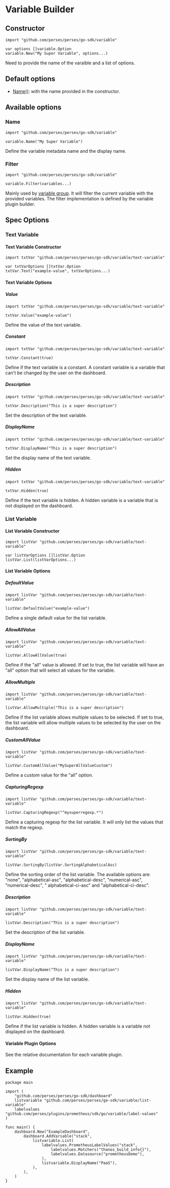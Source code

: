 # Variable Builder

## Constructor

```golang
import "github.com/perses/perses/go-sdk/variable"

var options []variable.Option
variable.New("My Super Variable", options...)
```

Need to provide the name of the varaible and a list of options.

## Default options

- [Name()](#name): with the name provided in the constructor.

## Available options

### Name

```golang
import "github.com/perses/perses/go-sdk/variable"

variable.Name("My Super Variable")
```

Define the variable metadata name and the display name.

### Filter

```golang
import "github.com/perses/perses/go-sdk/variable"

variable.Filter(variables...)
```

Mainly used by [variable group](./variable-group.md). It will filter the current variable with the provided variables.
The filter implementation is defined by the variable plugin builder.

## Spec Options

### Text Variable

#### Text Variable Constructor

```golang
import txtVar "github.com/perses/perses/go-sdk/variable/text-variable"

var txtVarOptions []txtVar.Option
txtVar.Text("example-value", txtVarOptions...)
```

#### Text Variable Options

##### Value

```golang
import txtVar "github.com/perses/perses/go-sdk/variable/text-variable"

txtVar.Value("example-value")
```

Define the value of the text variable.

##### Constant

```golang
import txtVar "github.com/perses/perses/go-sdk/variable/text-variable"

txtVar.Constant(true)
```

Define if the text variable is a constant. A constant variable is a variable that can't be changed by the user on the
dashboard.

##### Description

```golang
import txtVar "github.com/perses/perses/go-sdk/variable/text-variable"

txtVar.Description("This is a super description")
```

Set the description of the text variable.

##### DisplayName

```golang
import txtVar "github.com/perses/perses/go-sdk/variable/text-variable"

txtVar.DisplayName("This is a super description")
```

Set the display name of the text variable.

##### Hidden

```golang
import txtVar "github.com/perses/perses/go-sdk/variable/text-variable"

txtVar.Hidden(true)
```

Define if the text variable is hidden. A hidden variable is a variable that is not displayed on the dashboard.

### List Variable

#### List Variable Constructor

```golang
import listVar "github.com/perses/perses/go-sdk/variable/text-variable"

var listVarOptions []listVar.Option
listVar.List(listVarOptions...)
```

#### List Variable Options

##### DefaultValue

```golang
import listVar "github.com/perses/perses/go-sdk/variable/text-variable"

listVar.DefaultValue("example-value")
```

Define a single default value for the list variable.

##### AllowAllValue

```golang
import listVar "github.com/perses/perses/go-sdk/variable/text-variable"

listVar.AllowAllValue(true)
```

Define if the "all" value is allowed. If set to true, the list variable will have an "all" option that will select all
values for the variable.

##### AllowMultiple

```golang
import listVar "github.com/perses/perses/go-sdk/variable/text-variable"

listVar.AllowMultiple("This is a super description")
```

Define if the list variable allows multiple values to be selected. If set to true, the list variable will allow multiple
values to be selected by the user on the dashboard.

##### CustomAllValue

```golang
import listVar "github.com/perses/perses/go-sdk/variable/text-variable"

listVar.CustomAllValue("MySuperAllValueCustom")
```

Define a custom value for the "all" option.

##### CapturingRegexp

```golang
import listVar "github.com/perses/perses/go-sdk/variable/text-variable"

listVar.CapturingRegexp("^mysuperregexp.*")
```

Define a capturing regexp for the list variable. It will only list the values that match the regexp.

##### SortingBy

```golang
import listVar "github.com/perses/perses/go-sdk/variable/text-variable"

listVar.SortingBy(listVar.SortingAlphabeticalAsc)
```

Define the sorting order of the list variable.
The available options are: "none", "alphabetical-asc", "alphabetical-desc", "numerical-asc", "numerical-desc", "
alphabetical-ci-asc" and "alphabetical-ci-desc".

##### Description

```golang
import listVar "github.com/perses/perses/go-sdk/variable/text-variable"

listVar.Description("This is a super description")
```

Set the description of the list variable.

##### DisplayName

```golang
import listVar "github.com/perses/perses/go-sdk/variable/text-variable"

listVar.DisplayName("This is a super description")
```

Set the display name of the list variable.

##### Hidden

```golang
import listVar "github.com/perses/perses/go-sdk/variable/text-variable"

listVar.Hidden(true)
```

Define if the list variable is hidden. A hidden variable is a variable not displayed on the dashboard.

#### Variable Plugin Options

See the relative documentation for each variable plugin.

## Example

```golang
package main

import (
	"github.com/perses/perses/go-sdk/dashboard"
	listvariable "github.com/perses/perses/go-sdk/variable/list-variable"
	labelvalues "github.com/perses/plugins/prometheus/sdk/go/variable/label-values"
)

func main() {
	dashboard.New("ExampleDashboard",
		dashboard.AddVariable("stack",
			listvariable.List(
				labelvalues.PrometheusLabelValues("stack",
					labelvalues.Matchers("thanos_build_info{}"),
					labelvalues.Datasource("prometheusDemo"),
				),
				listvariable.DisplayName("PaaS"),
			),
		),
	)
}

```
